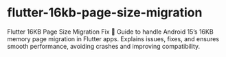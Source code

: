 # flutter-16kb-page-size-migration
Flutter 16KB Page Size Migration Fix 🚀 Guide to handle Android 15’s 16KB memory page migration in Flutter apps. Explains issues, fixes, and ensures smooth performance, avoiding crashes and improving compatibility.

